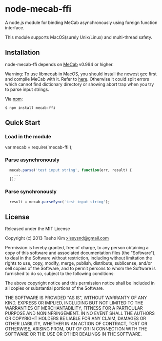 # node-mecab-ffi

A node.js module for binding MeCab asynchronously using foreign function interface.

This module supports MacOS(surely Unix/Linux) and multi-thread safety.


## Installation

node-mecab-ffi depends on [MeCab](http://mecab.googlecode.com/svn/trunk/mecab/doc/index.html) v0.994 or higher.

Warning: To use libmecab in MacOS, you should install the newest gcc first and compile MeCab with it. Refer to [here](http://www.ficksworkshop.com/blog/14-coding/65-installing-gcc-on-mac). Otherwise it could split errors which cannot find dictionary directory or showing abort trap when you try to parse input strings.

Via [npm](https://npmjs.org):

    $ npm install mecab-ffi
  

## Quick Start

### Load in the module

  var mecab = require('mecab-ffi');

### Parse asynchronously
```javascript
  mecab.parse('test input string', function(err, result) {
    ...
  });
```

### Parse synchronously
```javascript
  result = mecab.parseSync('test input string');
```

## License

Released under the MIT License

Copyright (c) 2013 Taeho Kim <xissysnd@gmail.com>

Permission is hereby granted, free of charge, to any person obtaining a copy
of this software and associated documentation files (the "Software"), to deal
in the Software without restriction, including without limitation the rights
to use, copy, modify, merge, publish, distribute, sublicense, and/or sell
copies of the Software, and to permit persons to whom the Software is
furnished to do so, subject to the following conditions:

The above copyright notice and this permission notice shall be included in
all copies or substantial portions of the Software.

THE SOFTWARE IS PROVIDED "AS IS", WITHOUT WARRANTY OF ANY KIND, EXPRESS OR IMPLIED, INCLUDING BUT NOT LIMITED TO THE WARRANTIES OF MERCHANTABILITY, FITNESS FOR A PARTICULAR PURPOSE AND NONINFRINGEMENT. IN NO EVENT SHALL THE AUTHORS OR COPYRIGHT HOLDERS BE LIABLE FOR ANY CLAIM, DAMAGES OR OTHER LIABILITY, WHETHER IN AN ACTION OF CONTRACT, TORT OR OTHERWISE, ARISING FROM, OUT OF OR IN CONNECTION WITH THE SOFTWARE OR THE USE OR OTHER DEALINGS IN THE SOFTWARE.
